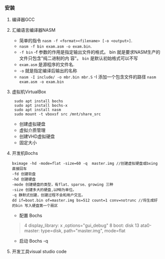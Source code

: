 ### 安装
1. 编译器GCC
2. 汇编语言编译器NASM
    - 简单的指令 `nasm -f <format><filename> [-o <output>]`.
    - `nasm -f bin exam.asm -o exam.bin`.
    - `-f bin` -f 参数的作用是指定输出文件的格式。 bin 就是要求NASM生产的文件只包含"纯二进制的内 容"。 `bin` 是默认初始格式可以不写
    - `exam.asm` 是源程序的文件名.
    - `-o` 就是指定编译后输出的名称
    - `nasm -I include/ -o mbr.bin mbr.S` -I  添加一个包含文件的路径 
    `nasm exam.asm -o exam.bin`
3. 虚拟机VirtualBox
    ```console
     sudo apt install bochs
     sudo apt install bochs-x
     sudo apt install nasm
     sudo mount -t vboxsf src /mnt/share_src
     ```
    - 创建虚拟硬盘
    - 虚拟介质管理
    - 创建VHD虚拟硬盘
    - 固定大小
4. 开发机Bochs
    ``` console
    bximage -hd -mode=flat -size=60 -q  master.img //创建虚拟硬盘或bxing直接回车
    -fd 创建软盘
    -hd 创建硬盘
    -mode 创建硬盘的类型，有flat、sparse、growing 三种
    -size 创建多大的硬盘,以MB为单位。
    -q 静默式创建，创建过程不会和用户交互。
    dd if=boot.bin of=master.img bs=512 count=1 conv=notrunc //将生成好的bin 写入硬盘第一个扇区 
    ```
    - 配置 Bochs 
    > 4 display_library: x ,options="gui_debug"
    > 8 boot: disk
    > 13 ata0-master: type=disk, path="master.img", mode=flat
    - 启动 Bochs -q

5. 开发工具visual studio code
